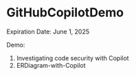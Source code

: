 # GitHubCopilotDemo

Expiration Date: June 1, 2025

Demo:
1. Investigating code security with Copilot
2. ERDiagram-with-Copilot
